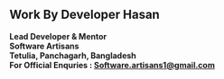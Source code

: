 ## Work By Developer Hasan
**Lead Developer & Mentor**
<br>
**Software Artisans**
<br>
**Tetulia, Panchagarh, Bangladesh**
<br>
**For Official Enquries : Software.artisans1@gmail.com**
